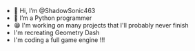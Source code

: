 - 👋 Hi, I’m @ShadowSonic463
- 🐍 I’m a Python programmer
- 😁 I'm working on many projects that I'll probably never finish
- I'm recreating Geometry Dash
- I'm coding a full game engine !!!
  
<!---
ShadowSonic463/ShadowSonic463 is a ✨ special ✨ repository because its `README.md` (this file) appears on your GitHub profile.
You can click the Preview link to take a look at your changes.
--->
